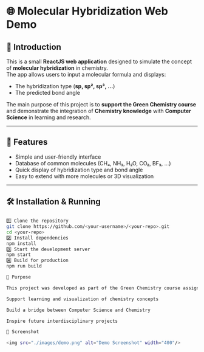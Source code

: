 # 🌐 Molecular Hybridization Web Demo

## 📖 Introduction  
This is a small **ReactJS web application** designed to simulate the concept of **molecular hybridization** in chemistry.  
The app allows users to input a molecular formula and displays:  
- The hybridization type (**sp, sp², sp³, …**)  
- The predicted bond angle  

The main purpose of this project is to **support the Green Chemistry course** and demonstrate the integration of **Chemistry knowledge** with **Computer Science** in learning and research.  

---

## 🚀 Features  
- Simple and user-friendly interface  
- Database of common molecules (CH₄, NH₃, H₂O, CO₂, BF₃, …)  
- Quick display of hybridization type and bond angle  
- Easy to extend with more molecules or 3D visualization  

---

## 🛠️ Installation & Running  

### 
```bash
1️⃣ Clone the repository  
git clone https://github.com/<your-username>/<your-repo>.git
cd <your-repo>
2️⃣ Install dependencies
npm install
3️⃣ Start the development server
npm start
4️⃣ Build for production
npm run build

🌱 Purpose

This project was developed as part of the Green Chemistry course assignment, with the following goals:

Support learning and visualization of chemistry concepts

Build a bridge between Computer Science and Chemistry

Inspire future interdisciplinary projects

📸 Screenshot

<img src="./images/demo.png" alt="Demo Screenshot" width="400"/>


